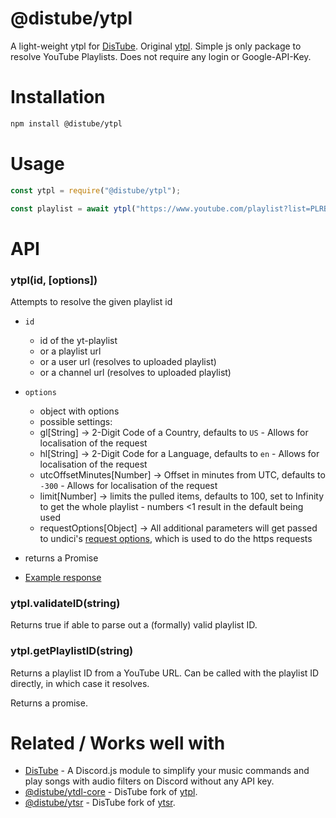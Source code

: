 # @distube/ytpl

A light-weight ytpl for [DisTube](https://distube.js.org). Original [ytpl](https://www.npmjs.com/package/ytpl).
Simple js only package to resolve YouTube Playlists.
Does not require any login or Google-API-Key.

# Installation

```bash
npm install @distube/ytpl
```

# Usage

```js
const ytpl = require("@distube/ytpl");

const playlist = await ytpl("https://www.youtube.com/playlist?list=PLRBp0Fe2GpglkzuspoGv-mu7B2ce9_0Fn");
```

# API

### ytpl(id, [options])

Attempts to resolve the given playlist id

- `id`
  - id of the yt-playlist
  - or a playlist url
  - or a user url (resolves to uploaded playlist)
  - or a channel url (resolves to uploaded playlist)
- `options`

  - object with options
  - possible settings:
  - gl[String] -> 2-Digit Code of a Country, defaults to `US` - Allows for localisation of the request
  - hl[String] -> 2-Digit Code for a Language, defaults to `en` - Allows for localisation of the request
  - utcOffsetMinutes[Number] -> Offset in minutes from UTC, defaults to `-300` - Allows for localisation of the request
  - limit[Number] -> limits the pulled items, defaults to 100, set to Infinity to get the whole playlist - numbers <1 result in the default being used
  - requestOptions[Object] -> All additional parameters will get passed to undici's [request options](https://github.com/nodejs/undici#undicirequesturl-options-promise), which is used to do the https requests

- returns a Promise
- [Example response](https://github.com/distubejs/ytpl/blob/master/example/example_output)

### ytpl.validateID(string)

Returns true if able to parse out a (formally) valid playlist ID.

### ytpl.getPlaylistID(string)

Returns a playlist ID from a YouTube URL. Can be called with the playlist ID directly, in which case it resolves.

Returns a promise.

# Related / Works well with

- [DisTube](https://github.com/skick1234/DisTube) - A Discord.js module to simplify your music commands and play songs with audio filters on Discord without any API key.
- [@distube/ytdl-core](https://github.com/distubejs/ytdl-core) - DisTube fork of [ytpl](https://github.com/fent/node-ytdl-core).
- [@distube/ytsr](https://github.com/distubejs/ytsr) - DisTube fork of [ytsr](https://github.com/TimeForANinja/node-ytsr).
